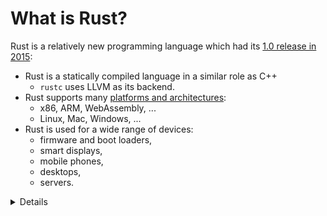 # What is Rust?

Rust is a relatively new programming language which had its [1.0 release in 2015][1]:

- Rust is a statically compiled language in a similar role as C++
  - `rustc` uses LLVM as its backend.
- Rust supports many [platforms and architectures](https://doc.rust-lang.org/nightly/rustc/platform-support.html):
  - x86, ARM, WebAssembly, ...
  - Linux, Mac, Windows, ...
- Rust is used for a wide range of devices:
  - firmware and boot loaders,
  - smart displays,
  - mobile phones,
  - desktops,
  - servers.

<details>

Rust fits in the same area as C++:

- High flexibility.
- High level of control.
- Can be scaled down to very constrained devices such as microcontrollers.
- Has no runtime or garbage collection.
- Focuses on reliability and safety without sacrificing performance.

</details>

[1]: https://blog.rust-lang.org/2015/05/15/Rust-1.0.html
